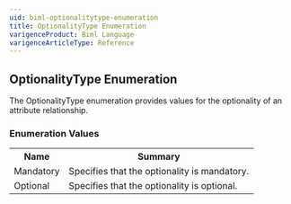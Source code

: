 ```yaml
---
uid: biml-optionalitytype-enumeration
title: OptionalityType Enumeration
varigenceProduct: Biml Language
varigenceArticleType: Reference
---
```


## OptionalityType Enumeration<div class="LanguageSummary"><div class ="SummaryItem">The OptionalityType enumeration provides values for the optionality of an attribute relationship.</div></div><div class="EnumValueGroup">### Enumeration Values<table id="EnumValue" class="MemberList"><tbody><tr><th class="MemberNameColumnHeader">Name</th><th class="MemberSummaryColumnHeader">Summary</th></tr><tr class="cd0"><td class="MemberName">Mandatory</td><td class="MemberSummary"><div class ="SummaryItem">Specifies that the optionality is mandatory.</div></td></tr><tr class="cd1"><td class="MemberName">Optional</td><td class="MemberSummary"><div class ="SummaryItem">Specifies that the optionality is optional.</div></td></tr></tbody></table></div>